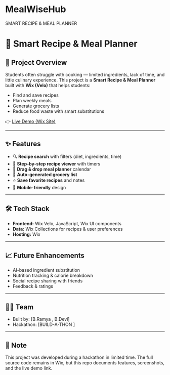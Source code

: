 # MealWiseHub
SMART RECIPE &amp; MEAL PLANNER
# 🍳 Smart Recipe & Meal Planner

## 🚀 Project Overview
Students often struggle with cooking — limited ingredients, lack of time, and little culinary experience. This project is a **Smart Recipe & Meal Planner** built with **Wix (Velo)** that helps students:
- Find and save recipes
- Plan weekly meals
- Generate grocery lists
- Reduce food waste with smart substitutions

👉 [Live Demo (Wix Site)](https://jr53cs-my-site-1hnnnu8n-ramyabachala183.wix-vibe.com/)

---

## ✨ Features
- 🔍 **Recipe search** with filters (diet, ingredients, time)
- 📖 **Step-by-step recipe viewer** with timers
- 📅 **Drag & drop meal planner** calendar
- 🛒 **Auto-generated grocery list**
- ⭐ **Save favorite recipes** and notes
- 📱 **Mobile-friendly** design

---

## 🛠 Tech Stack
- **Frontend:** Wix Velo, JavaScript, Wix UI components
- **Data:** Wix Collections for recipes & user preferences
- **Hosting:** Wix



---

## 📈 Future Enhancements
- AI-based ingredient substitution
- Nutrition tracking & calorie breakdown
- Social recipe sharing with friends
- Feedback & ratings

---

## 👩‍💻 Team
- Built by: [B.Ramya , B.Devi]
- Hackathon: [BUILD-A-THON ]

---

## 📌 Note
This project was developed during a hackathon in limited time. The full source code remains in Wix, but this repo documents features, screenshots, and the live demo link.
